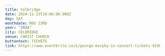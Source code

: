 ```yaml
---
title: Celbridge
date: 2024-11-23T20:00:00.000Z
day: SAT
monthdate: NOV 23RD
year: "2024"
city: CELBRIDGE
venue: CHRIST CHURCH
buttontext: TICKETS
link: https://www.eventbrite.ie/e/george-murphy-in-concert-tickets-919699956327?aff=erelexpmlt&keep_tld=1
---
```

